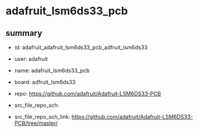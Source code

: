 # adafruit_lsm6ds33_pcb
 
## summary 
* id: adafruit_adafruit_lsm6ds33_pcb_adfruit_lsm6ds33
* user: adafruit
* name: adafruit_lsm6ds33_pcb
* board: adfruit_lsm6ds33
* repo: https://github.com/adafruit/Adafruit-LSM6DS33-PCB



* src_file_repo_sch: 
* src_file_repo_sch_link: https://github.com/adafruit/Adafruit-LSM6DS33-PCB/tree/master/






